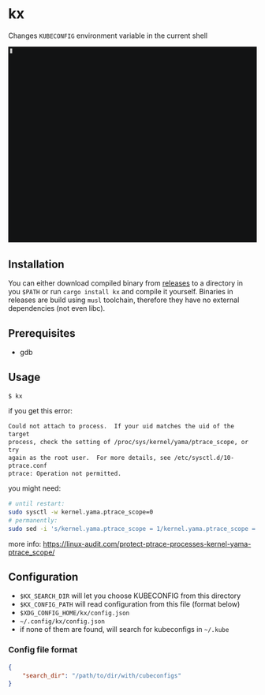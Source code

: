 # kx
Changes `KUBECONFIG` environment variable in the current shell

![](docs/demo.gif)

## Installation
You can either download compiled binary from [releases](releases) to a directory in you `$PATH` or run `cargo install kx` and compile it yourself.
Binaries in releases are build using `musl` toolchain, therefore they have no external dependencies (not even libc).

## Prerequisites
 - gdb

## Usage
```
$ kx
```

if you get this error:
```
Could not attach to process.  If your uid matches the uid of the target
process, check the setting of /proc/sys/kernel/yama/ptrace_scope, or try
again as the root user.  For more details, see /etc/sysctl.d/10-ptrace.conf
ptrace: Operation not permitted.
```
you might need:
```bash
# until restart:
sudo sysctl -w kernel.yama.ptrace_scope=0
# permanently:
sudo sed -i 's/kernel.yama.ptrace_scope = 1/kernel.yama.ptrace_scope = 0/' /etc/sysctl.d/10-ptrace.conf
```
more info: https://linux-audit.com/protect-ptrace-processes-kernel-yama-ptrace_scope/

## Configuration

 - `$KX_SEARCH_DIR` will let you choose KUBECONFIG from this directory
 - `$KX_CONFIG_PATH` will read configuration from this file (format below)
 - `$XDG_CONFIG_HOME/kx/config.json`
 - `~/.config/kx/config.json`
 - if none of them are found, will search for kubeconfigs in `~/.kube`

### Config file format
```json
{
    "search_dir": "/path/to/dir/with/cubeconfigs"
}
```
